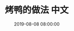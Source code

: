 ---
title: 烤鸭的做法 中文
date: '2019-08-08 08:00:00'
sidebar: 'auto'
categories:
- 烹饪
- 爱好
tags:
- 烤
- 鸭子
keys:
- '123456'
publish: false
---